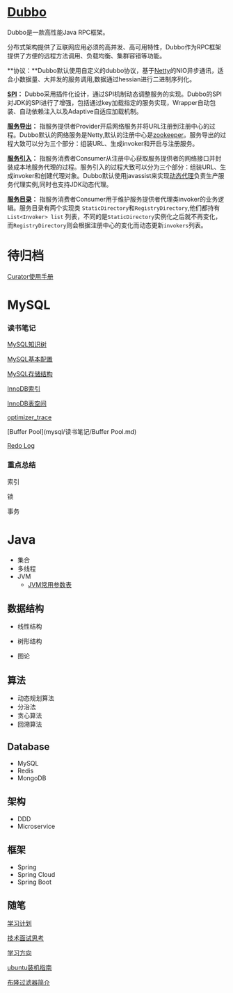# [Dubbo](dubbo/Dubbo.md)

Dubbo是一款高性能Java RPC框架。

分布式架构提供了互联网应用必须的高并发、高可用特性，Dubbo作为RPC框架提供了方便的远程方法调用、负载均衡、集群容错等功能。

**协议：**Dubbo默认使用自定义的dubbo协议，基于[Netty](dubbo/dubbo-netty入门.md)的NIO异步通讯，适合小数据量、大并发的服务调用,数据通过hessian进行二进制序列化。

**[SPI](dubbo/dubbo-SPI.md)：** Dubbo采用插件化设计，通过SPI机制动态调整服务的实现。Dubbo的SPI对JDK的SPI进行了增强，包括通过key加载指定的服务实现，Wrapper自动包装、自动依赖注入以及Adaptive自适应加载机制。

**[服务导出](dubbo/dubbo-服务导出.md)：** 指服务提供者Provider开启网络服务并将URL注册到注册中心的过程。Dubbo默认的网络服务是Netty,默认的注册中心是[zookeeper](dubbo/dubbo-zookeeper.md)。服务导出的过程大致可以分为三个部分：组装URL、生成invoker和开启与注册服务。

**[服务引入](dubbo/dubbo-服务引入.md)：** 指服务消费者Consumer从注册中心获取服务提供者的网络接口并封装成本地服务代理的过程。服务引入的过程大致可以分为三个部分：组装URL、生成invoker和创建代理对象。Dubbo默认使用javassist来实现[动态代理](dubbo/dubbo-动态代理.md)负责生产服务代理实例,同时也支持JDK动态代理。

**[服务目录](dubbo/dubbo-服务目录.md)：** 指服务消费者Consumer用于维护服务提供者代理类invoker的业务逻辑。服务目录有两个实现类 `StaticDirectory`和`RegistryDirectory`,他们都持有`List<Invoker> list` 列表，不同的是`StaticDirectory`实例化之后就不再变化，而`RegistryDirectory`则会根据注册中心的变化而动态更新`invokers`列表。

# 待归档
[Curator使用手册](dubbo/Curator使用手册.md)



# MySQL

### 读书笔记

[MySQL知识树](mysql/MySQL知识树.md)

[MySQL基本配置](mysql/读书笔记/MySQL基本配置.md)

[MySQL存储结构](mysql/读书笔记/MySQL存储结构.md)

[InnoDB索引](mysql/读书笔记/InnoDB索引.md)

[InnoDB表空间](mysql/读书笔记/InnoDB表空间.md)

[optimizer_trace](mysql/读书笔记/optimizer_trace.md)

[Buffer Pool](mysql/读书笔记/Buffer Pool.md)

[Redo Log](mysql/读书笔记/Redo_Log.md)

### 重点总结

索引

锁

事务

# Java

- 集合
- 多线程
- JVM
  - [JVM常用参数表](jvm/JVM常用参数表.md)

## 数据结构

- 线性结构

- 树形结构

- 图论

## 算法
- 动态规划算法
- 分治法
- 贪心算法
- 回溯算法

## Database

- MySQL
- Redis
- MongoDB

## 架构

- DDD
- Microservice

## 框架
- Spring
- Spring Cloud
- Spring Boot 



## 随笔

[学习计划](随笔/学习计划.md)

[技术面试思考](随笔/技术面试思考.md)

[学习方向](随笔/学习方向.md)

[ubuntu装机指南](linux/ubuntu装机指南.md)

[布隆过滤器简介](redis/布隆过滤器简介.md)
